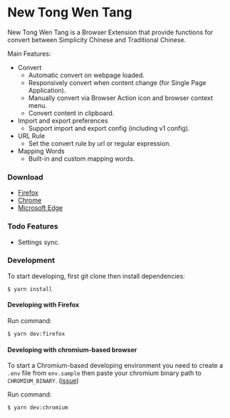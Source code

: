 # New Tong Wen Tang

New Tong Wen Tang is a Browser Extension that provide functions for convert between Simplicity Chinese and Traditional Chinese.

Main Features:

- Convert
  - Automatic convert on webpage loaded.
  - Responsively convert when content change (for Single Page Application).
  - Manually convert via Browser Action icon and browser context menu.
  - Convert content in clipboard.
- Import and export preferences
  - Support import and export config (including v1 config).
- URL Rule
  - Set the convert rule by url or regular expression.
- Mapping Words
  - Built-in and custom mapping words.

### Download

- [Firefox](https://addons.mozilla.org/firefox/addon/new_tongwentang/)
- [Chrome](https://chrome.google.com/webstore/detail/new-tongwentang/ldmgbgaoglmaiblpnphffibpbfchjaeg)
- [Microsoft Edge](https://microsoftedge.microsoft.com/addons/detail/%E6%96%B0%E5%90%8C%E6%96%87%E5%A0%82/ijddgmclgedepadbikmfekambhhfjfnl)

### Todo Features

- Settings sync.

### Development

To start developing, first git clone then install dependencies:

```
$ yarn install
```

#### Developing with Firefox

Run command:

```
$ yarn dev:firefox
```

#### Developing with chromium-based browser

To start a Chromium-based developing environment you need to create a `.env` file from `env.sample` then paste your chromium binary path to `CHROMIUM_BINARY`. ([issue](https://github.com/mozilla/web-ext/issues/1862))

Run command:

```
$ yarn dev:chromium
```
